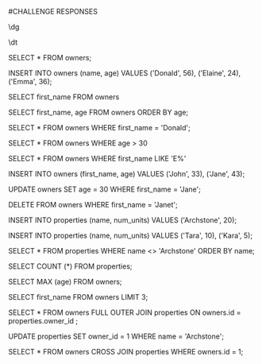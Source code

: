 #CHALLENGE RESPONSES

\dg

\dt

SELECT * FROM owners; 	

INSERT INTO owners
(name, age)
VALUES
('Donald', 56), ('Elaine', 24), ('Emma', 36);

SELECT first_name FROM owners

SELECT first_name, age FROM owners ORDER BY age;

SELECT * FROM owners WHERE first_name = 'Donald';

SELECT * FROM owners WHERE age > 30

SELECT * FROM owners WHERE first_name LIKE 'E%'

INSERT INTO owners
(first_name, age) 
VALUES
('John', 33), ('Jane', 43);

UPDATE owners 
SET age = 30
WHERE first_name = 'Jane';

DELETE FROM owners
WHERE first_name = 'Janet';

INSERT INTO properties
(name, num_units)
VALUES
('Archstone', 20);

INSERT INTO properties
(name, num_units)
VALUES
('Tara', 10), ('Kara', 5);

SELECT * FROM properties WHERE name <> 'Archstone' ORDER BY name;

SELECT COUNT (*) FROM properties;

SELECT MAX (age) FROM owners;

SELECT first_name FROM owners LIMIT 3;

SELECT * FROM owners
FULL OUTER JOIN properties
ON owners.id = properties.owner_id
;

UPDATE properties
SET owner_id = 1
WHERE name = 'Archstone';

SELECT * FROM owners
CROSS JOIN properties
WHERE owners.id = 1;
